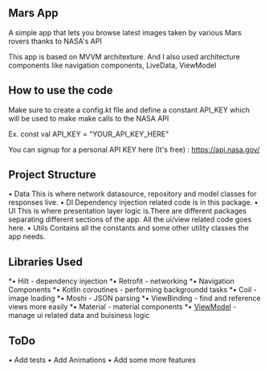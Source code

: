 ## Mars App
A simple app that lets you browse latest images taken by various Mars rovers thanks to NASA's API

This app is based on MVVM architexture. And I also used architecture components like navigation components, LiveData, ViewModel

## How to use the code
Make sure to create a config.kt file and define a constant API_KEY which will be used to make make calls to the NASA API

Ex. const val API_KEY = "YOUR_API_KEY_HERE"

You can signup for a personal API KEY here (It's free) : https://api.nasa.gov/

## Project Structure

• Data
    This is where network datasource, repository and model classes for responses live.
• DI
    Dependency injection related code is in this package.
• UI
    This is where presentation layer logic is.There are different packages separating different sections of the app. All the ui/view related code goes here.
• Utils
    Contains all the constants and some other utility classes the app needs.

## Libraries Used
*• Hilt - dependency injection
*• Retrofit - networking
*• Navigation Components 
*• Kotlin coroutines - performing backgroundd tasks
*• Coil - image loading
*• Moshi - JSON parsing
*• ViewBinding - find and reference views more easily
*• Material - material components
*• [ViewModel](https://developer.android.com/topic/libraries/architecture/viewmodel) - manage ui related data and buisiness logic

## ToDo
• Add tests
• Add Animations
• Add some more features

